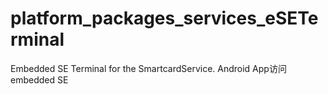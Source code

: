 # platform_packages_services_eSETerminal
Embedded SE Terminal for the SmartcardService.
Android App访问embedded SE
